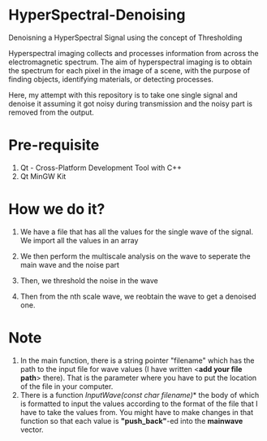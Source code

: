 # HyperSpectral-Denoising
Denoisning a HyperSpectral Signal using the concept of Thresholding

Hyperspectral imaging collects and processes information from across the electromagnetic spectrum. The aim of hyperspectral imaging is to obtain the spectrum for each pixel in the image of a scene, with the purpose of finding objects, identifying materials, or detecting processes.

Here, my attempt with this repository is to take one single signal and denoise it assuming it got noisy during transmission and the noisy part is removed from the output.

# Pre-requisite
1. Qt - Cross-Platform Development Tool with C++
2. Qt MinGW Kit

# How we do it?
1. We have a file that has all the values for the single wave of the signal. We import all the values in an array

2. We then perform the multiscale analysis on the wave to seperate the main wave and the noise part

3. Then, we threshold the noise in the wave

4. Then from the nth scale wave, we reobtain the wave to get a denoised one.

# Note
1. In the main function, there is a string pointer "filename" which has the path to the input file for wave values (I have written <**add your file path**> there). That is the parameter where you have to put the location of the file in your computer.
2. There is a function **InputWave(const char* filename)** the body of which is formatted to input the values according to the format of the file that I have to take the values from. You might have to make changes in that function so that each value is **"push_back"**-ed into the **mainwave** vector.
